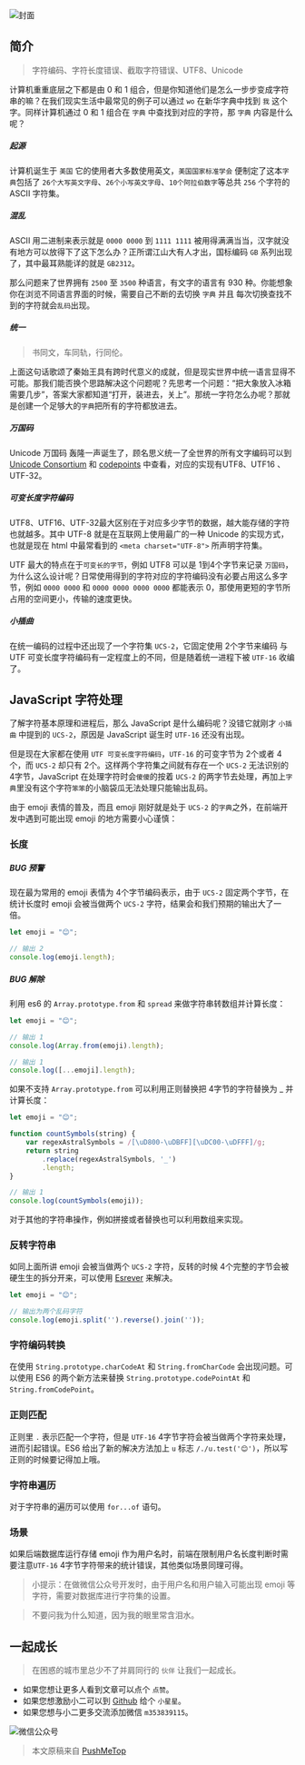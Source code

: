 <!-- # 字符编码排雷录 -->

![封面](https://raw.githubusercontent.com/pushmetop/resource/master/30-seconds-for-everyday/unicode/poster.png)

## 简介

> 字符编码、字符长度错误、截取字符错误、UTF8、Unicode

计算机重重底层之下都是由 0 和 1 组合，但是你知道他们是怎么一步步变成字符串的嘛？在我们现实生活中最常见的例子可以通过 `wo` 在新华字典中找到 `我` 这个字。同样计算机通过 0 和 1 组合在 `字典` 中查找到对应的字符，那 `字典` 内容是什么呢？

##### 起源

计算机诞生于 `美国` 它的使用者大多数使用英文，`美国国家标准学会` 便制定了这本`字典`包括了 `26个大写英文字母`、`26个小写英文字母`、`10个阿拉伯数字`等总共 `256` 个字符的 ASCII 字符集。

##### 混乱

ASCII 用二进制来表示就是 `0000 0000` 到 `1111 1111` 被用得满满当当，汉字就没有地方可以放得下了这下怎么办？正所谓江山大有人才出，国标编码 `GB` 系列出现了，其中最耳熟能详的就是 `GB2312`。

那么问题来了世界拥有 `2500` 至 `3500` 种语言，有文字的语言有 930 种。你能想象你在浏览不同语言界面的时候，需要自己不断的去切换 `字典` 并且 每次切换查找不到的字符就会`乱码`出现。

##### 统一

> 书同文，车同轨，行同伦。

上面这句话歌颂了秦始王具有跨时代意义的成就，但是现实世界中统一语言显得不可能。那我们能否换个思路解决这个问题呢？先思考一个问题：“把大象放入冰箱需要几步”，答案大家都知道“打开，装进去，关上”。那统一字符怎么办呢？那就是创建一个足够大的`字典`把所有的字符都放进去。

##### 万国码

Unicode 万国码 轰隆一声诞生了，顾名思义统一了全世界的所有文字编码可以到 [Unicode Consortium](http://unicode.org/) 和 [codepoints](https://codepoints.net/basic_multilingual_plane) 中查看，对应的实现有UTF8、UTF16
、UTF-32。

##### 可变长度字符编码

UTF8、UTF16、UTF-32最大区别在于对应多少字节的数据，越大能存储的字符也就越多。其中 UTF-8 就是在互联网上使用最广的一种 Unicode 的实现方式，也就是现在 html 中最常看到的 `<meta charset="UTF-8">` 所声明字符集。

UTF 最大的特点在于`可变长的字节`，例如 UTF8 可以是 1到4个字节来记录 `万国码`，为什么这么设计呢？日常使用得到的字符对应的字符编码没有必要占用这么多字节，例如 `0000 0000` 和 `0000 0000 0000 0000` 都能表示 0，那使用更短的字节所占用的空间更小，传输的速度更快。

##### 小插曲

在统一编码的过程中还出现了一个字符集 `UCS-2`，它固定使用 2个字节来编码 与 UTF 可变长度字符编码有一定程度上的不同，但是随着统一进程下被 `UTF-16` 收编了。

## JavaScript 字符处理

了解字符基本原理和进程后，那么 JavaScript 是什么编码呢？没错它就刚才 `小插曲` 中提到的 `UCS-2`，原因是 JavaScript 诞生时 `UTF-16` 还没有出现。

但是现在大家都在使用 `UTF 可变长度字符编码`，`UTF-16` 的可变字节为 2个或者 4个，而 `UCS-2` 却只有 2个。这样两个字符集之间就有存在一个 `UCS-2` 无法识别的 4字节，JavaScript 在处理字符时会`傻傻`的按着 `UCS-2` 的两字节去处理，再加上`字典`里没有这个字符`笨笨`的小脑袋瓜无法处理只能输出乱码。

由于 emoji 表情的普及，而且 emoji 刚好就是处于 `UCS-2` 的`字典`之外，在前端开发中遇到可能出现 emoji 的地方需要小心谨慎：

### 长度

##### BUG 预警

现在最为常用的 emoji 表情为 4个字节编码表示，由于 `UCS-2` 固定两个字节，在统计长度时 emoji 会被当做两个 `UCS-2` 字符，结果会和我们预期的输出大了一倍。

```javascript
let emoji = "😊";

// 输出 2
console.log(emoji.length);
```

##### BUG 解除

利用 es6 的 `Array.prototype.from` 和 `spread` 来做字符串转数组并计算长度：

```javascript
let emoji = "😊";

// 输出 1
console.log(Array.from(emoji).length);

// 输出 1
console.log([...emoji].length);
```

如果不支持 `Array.prototype.from` 可以利用正则替换把 4字节的字符替换为 _ 并计算长度：

```javascript
let emoji = "😊";

function countSymbols(string) {
    var regexAstralSymbols = /[\uD800-\uDBFF][\uDC00-\uDFFF]/g;
    return string
        .replace(regexAstralSymbols, '_')
        .length;
}

// 输出 1
console.log(countSymbols(emoji));
```

对于其他的字符串操作，例如拼接或者替换也可以利用数组来实现。

### 反转字符串

如同上面所讲 emoji 会被当做两个 `UCS-2` 字符，反转的时候 4个完整的字节会被硬生生的拆分开来，可以使用 [Esrever](https://github.com/mathiasbynens/esrever) 来解决。

```javascript
let emoji = "😊";

// 输出为两个乱码字符
console.log(emoji.split('').reverse().join(''));
```

### 字符编码转换

在使用 `String.prototype.charCodeAt` 和 `String.fromCharCode` 会出现问题。可以使用 ES6 的两个新方法来替换 `String.prototype.codePointAt` 和 `String.fromCodePoint`。

### 正则匹配

正则里 `.` 表示匹配一个字符，但是 `UTF-16` 4字节字符会被当做两个字符来处理，进而引起错误。ES6 给出了新的解决方法加上 `u` 标志 `/./u.test('😊')`，所以写正则的时候要记得加上哦。

### 字符串遍历

对于字符串的遍历可以使用 `for...of` 语句。

### 场景

如果后端数据库运行存储 emoji 作为用户名时，前端在限制用户名长度判断时需要注意`UTF-16` 4字节字符带来的统计错误，其他类似场景同理可得。

> 小提示：在做微信公众号开发时，由于用户名和用户输入可能出现 emoji 等字符，需要对数据库进行字符集的设置。

> 不要问我为什么知道，因为我的眼里常含泪水。

## 一起成长

> 在困惑的城市里总少不了并肩同行的 `伙伴` 让我们一起成长。

* 如果您想让更多人看到文章可以点个 `点赞`。
* 如果您想激励小二可以到 [Github](https://github.com/pushmetop/30-seconds-for-everyday) 给个 `小星星`。
* 如果您想与小二更多交流添加微信 `m353839115`。

![微信公众号](https://raw.githubusercontent.com/pushmetop/resource/master/donate/pushmetop.png)

> 本文原稿来自 [PushMeTop](https://github.com/pushmetop)
